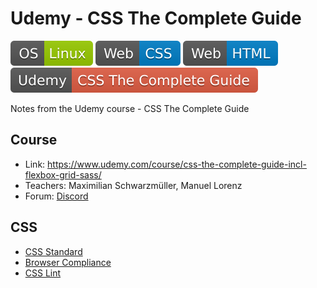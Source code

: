 # Udemy - CSS The Complete Guide
![OS Linux](shields/os-linux.svg)
![Web CSS](shields/web-css.svg)
![Web HTML](shields/web-html.svg)
![Udemy Course](shields/udemy-course.svg)

Notes from the Udemy course - CSS The Complete Guide

## Course
- Link: https://www.udemy.com/course/css-the-complete-guide-incl-flexbox-grid-sass/
- Teachers: Maximilian Schwarzmüller, Manuel Lorenz
- Forum: [Discord](https://discord.com/channels/622033978047725582/633585681465344001)

## CSS
- [CSS Standard](https://www.w3.org/TR/#tr_Cascading_Style_Sheets__CSS__Working_Group)
- [Browser Compliance](https://caniuse.com/)
- [CSS Lint](http://csslint.net/)


